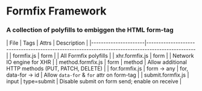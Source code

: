 # Formfix Framework

### A collection of polyfills to embiggen the HTML form-tag


|  File                | Tags               | Attrs                 | Description                                         |
|----------------------|--------------------------------------------------------------------------------------------------|
| formfix.js           | form               |                       | All Formfix polyfills                               |
| xhr.formfix.js       | form               |                       | Network IO engine for XHR                           |
| method.formfix.js    | form               | method                | Allow additional HTTP methods (PUT, PATCH, DELETE)  |
| for.formfix.js       | form -> any        | for, data-for -> id  | Allow `data-for` & `for` attr on form-tag           |
| submit.formfix.js    | input              | type=submit           | Disable submit on form send; enable on receive      | 